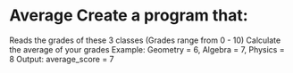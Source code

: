 # Average  Create a program that:

Reads the grades of these 3 classes (Grades range from 0 - 10)
Calculate the average of your grades
Example: Geometry = 6, Algebra = 7, Physics = 8
Output: average_score = 7
